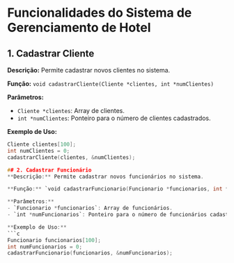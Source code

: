 # Funcionalidades do Sistema de Gerenciamento de Hotel

## 1. Cadastrar Cliente
**Descrição:** Permite cadastrar novos clientes no sistema.

**Função:** `void cadastrarCliente(Cliente *clientes, int *numClientes)`

**Parâmetros:**
- `Cliente *clientes`: Array de clientes.
- `int *numClientes`: Ponteiro para o número de clientes cadastrados.

**Exemplo de Uso:**
```c
Cliente clientes[100];
int numClientes = 0;
cadastrarCliente(clientes, &numClientes);

## 2. Cadastrar Funcionário
**Descrição:** Permite cadastrar novos funcionários no sistema.

**Função:** `void cadastrarFuncionario(Funcionario *funcionarios, int *numFuncionarios)`

**Parâmetros:**
- `Funcionario *funcionarios`: Array de funcionários.
- `int *numFuncionarios`: Ponteiro para o número de funcionários cadastrados.

**Exemplo de Uso:**
```c
Funcionario funcionarios[100];
int numFuncionarios = 0;
cadastrarFuncionario(funcionarios, &numFuncionarios);
